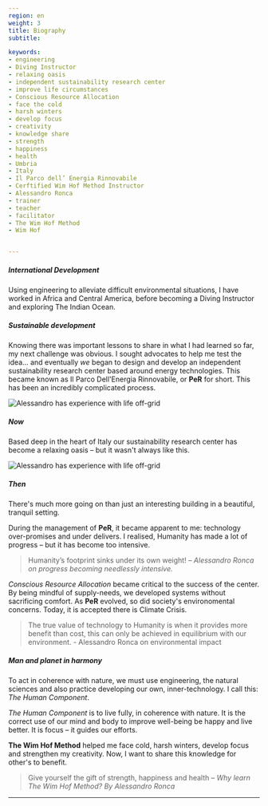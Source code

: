 ```yaml
---
region: en
weight: 3
title: Biography
subtitle:

keywords:
- engineering
- Diving Instructor
- relaxing oasis
- independent sustainability research center
- improve life circumstances
- Conscious Resource Allocation
- face the cold
- harsh winters
- develop focus
- creativity
- knowledge share
- strength
- happiness
- health
- Umbria
- Italy
- Il Parco dell’ Energia Rinnovabile
- Cerftified Wim Hof Method Instructor
- Alessandro Ronca
- trainer
- teacher
- facilitator
- The Wim Hof Method
- Wim Hof


---
```


<!--#### Alessandro Ronca's Biography -->

##### International Development

Using engineering to alleviate difficult environmental situations, I have worked in Africa and Central America, before becoming a Diving Instructor and exploring The Indian Ocean.

##### Sustainable development

Knowing there was important lessons to share in what I had learned so far, my next challenge was obvious. I sought advocates to help me test the idea… and eventually _we_ began to design and develop an independent sustainability research center based around energy technologies. This became known as <span lang="it">Il Parco Dell'Energia Rinnovabile</span>, or **PeR** for short. This has been an incredibly complicated process.

![Alessandro has experience with life off-grid](/images/472803_10150792452772746_2030068506_o-2x.jpg)

##### Now

Based deep in the heart of Italy our sustainability research center has become a relaxing oasis – but it wasn't always like this.

![Alessandro has experience with life off-grid](/images/DSCN0436-2x.JPG)

##### Then

There's much more going on than just an interesting building in a beautiful, tranquil setting.

During the management of **PeR**, it became apparent to me: technology over-promises and under delivers. I realised, Humanity has made a lot of progress – but it has become too intensive.

> Humanity’s footprint sinks under its own weight! <cite>– Alessandro Ronca on progress becoming needlessly intensive.</cite>

_Conscious Resource Allocation_ became critical to the success of the center. By being mindful of supply-needs, we developed systems without sacrificing comfort. As **PeR** evolved, so did society's environomental concerns. Today, it is accepted there is Climate Crisis.

> The true value of technology to Humanity is when it provides more benefit than cost, this can only be achieved in equilibrium with our environment. - Alessandro Ronca on environmental impact

<!-- [Alessandro Ronca](https://alessandroronca.netlify.com/about/biography/) -->

##### Man and planet in harmony

To act in coherence with nature, we must use engineering, the natural sciences and also practice developing our own, inner-technology. I call this: _The Human Component_.

_The Human Component_ is to live fully, in coherence with nature. It is the correct use of our mind and body to improve well-being be happy and live better. It is focus – it guides our efforts.

**The Wim Hof Method** helped me face cold, harsh winters, develop focus and strengthen my creativity. Now, I want to share this knowledge for other's to benefit.

> Give yourself the gift of strength, happiness and health <cite>– Why learn The Wim Hof Method? By Alessandro Ronca</cite>

* * *
